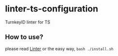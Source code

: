 # linter-ts-configuration

TurnkeyID linter for TS

## How to use?

please read [Linter](./LINTER.md)
or the easy way, `bash ./install.sh`

